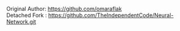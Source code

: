 Original Author: https://github.com/omaraflak  
Detached Fork  : https://github.com/TheIndependentCode/Neural-Network.git
